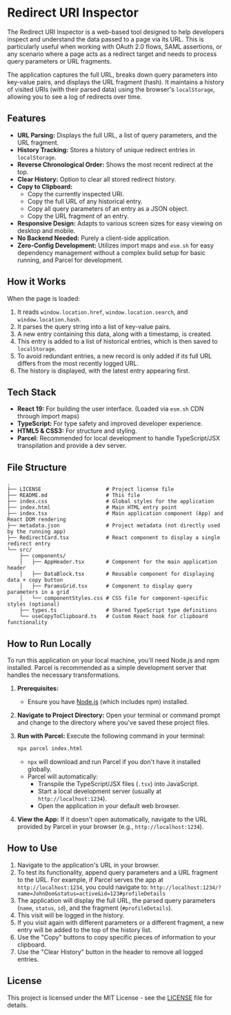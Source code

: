 
# Redirect URI Inspector

The Redirect URI Inspector is a web-based tool designed to help developers inspect and understand the data passed to a page via its URL. This is particularly useful when working with OAuth 2.0 flows, SAML assertions, or any scenario where a page acts as a redirect target and needs to process query parameters or URL fragments.

The application captures the full URL, breaks down query parameters into key-value pairs, and displays the URL fragment (hash). It maintains a history of visited URIs (with their parsed data) using the browser's `localStorage`, allowing you to see a log of redirects over time.

## Features

*   **URL Parsing:** Displays the full URL, a list of query parameters, and the URL fragment.
*   **History Tracking:** Stores a history of unique redirect entries in `localStorage`.
*   **Reverse Chronological Order:** Shows the most recent redirect at the top.
*   **Clear History:** Option to clear all stored redirect history.
*   **Copy to Clipboard:**
    *   Copy the currently inspected URI.
    *   Copy the full URL of any historical entry.
    *   Copy all query parameters of an entry as a JSON object.
    *   Copy the URL fragment of an entry.
*   **Responsive Design:** Adapts to various screen sizes for easy viewing on desktop and mobile.
*   **No Backend Needed:** Purely a client-side application.
*   **Zero-Config Development:** Utilizes import maps and `esm.sh` for easy dependency management without a complex build setup for basic running, and Parcel for development.

## How it Works

When the page is loaded:
1.  It reads `window.location.href`, `window.location.search`, and `window.location.hash`.
2.  It parses the query string into a list of key-value pairs.
3.  A new entry containing this data, along with a timestamp, is created.
4.  This entry is added to a list of historical entries, which is then saved to `localStorage`.
5.  To avoid redundant entries, a new record is only added if its full URL differs from the most recently logged URL.
6.  The history is displayed, with the latest entry appearing first.

## Tech Stack

*   **React 19:** For building the user interface. (Loaded via `esm.sh` CDN through import maps)
*   **TypeScript:** For type safety and improved developer experience.
*   **HTML5 & CSS3:** For structure and styling.
*   **Parcel:** Recommended for local development to handle TypeScript/JSX transpilation and provide a dev server.

## File Structure

```
.
├── LICENSE                     # Project license file
├── README.md                   # This file
├── index.css                   # Global styles for the application
├── index.html                  # Main HTML entry point
├── index.tsx                   # Main application component (App) and React DOM rendering
├── metadata.json               # Project metadata (not directly used by the running app)
├── RedirectCard.tsx            # React component to display a single redirect entry
└── src/
    ├── components/
    │   ├── AppHeader.tsx       # Component for the main application header
    │   ├── DataBlock.tsx       # Reusable component for displaying data + copy button
    │   ├── ParamsGrid.tsx      # Component to display query parameters in a grid
    │   └── componentStyles.css # CSS file for component-specific styles (optional)
    ├── types.ts                # Shared TypeScript type definitions
    └── useCopyToClipboard.ts   # Custom React hook for clipboard functionality
```

## How to Run Locally

To run this application on your local machine, you'll need Node.js and npm installed. Parcel is recommended as a simple development server that handles the necessary transformations.

1.  **Prerequisites:**
    *   Ensure you have [Node.js](https://nodejs.org/) (which includes npm) installed.

2.  **Navigate to Project Directory:**
    Open your terminal or command prompt and change to the directory where you've saved these project files.

3.  **Run with Parcel:**
    Execute the following command in your terminal:
    ```bash
    npx parcel index.html
    ```
    *   `npx` will download and run Parcel if you don't have it installed globally.
    *   Parcel will automatically:
        *   Transpile the TypeScript/JSX files (`.tsx`) into JavaScript.
        *   Start a local development server (usually at `http://localhost:1234`).
        *   Open the application in your default web browser.

4.  **View the App:**
    If it doesn't open automatically, navigate to the URL provided by Parcel in your browser (e.g., `http://localhost:1234`).

## How to Use

1.  Navigate to the application's URL in your browser.
2.  To test its functionality, append query parameters and a URL fragment to the URL. For example, if Parcel serves the app at `http://localhost:1234`, you could navigate to:
    `http://localhost:1234/?name=JohnDoe&status=active&id=123#profileDetails`
3.  The application will display the full URL, the parsed query parameters (`name`, `status`, `id`), and the fragment (`#profileDetails`).
4.  This visit will be logged in the history.
5.  If you visit again with different parameters or a different fragment, a new entry will be added to the top of the history list.
6.  Use the "Copy" buttons to copy specific pieces of information to your clipboard.
7.  Use the "Clear History" button in the header to remove all logged entries.

## License

This project is licensed under the MIT License - see the [LICENSE](LICENSE) file for details.
